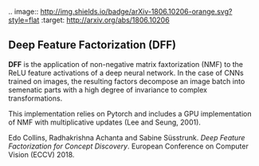 .. image:: http://img.shields.io/badge/arXiv-1806.10206-orange.svg?style=flat :target: http://arxiv.org/abs/1806.10206

Deep Feature Factorization (DFF)
--------------------------------

**DFF** is the application of non-negative matrix faxtorization (NMF) to the ReLU feature activations of a deep neural network. In the case of CNNs trained on images, the resulting factors decompose an image batch into semenatic parts with a high degree of invariance to complex transformations.

This implementation relies on Pytorch and includes a GPU implementation of NMF with multiplicative updates (Lee and Seung, 2001).

 Edo Collins, Radhakrishna Achanta and Sabine Süsstrunk. *Deep Feature Factorization for Concept Discovery*.  European Conference on Computer Vision (ECCV) 2018.
